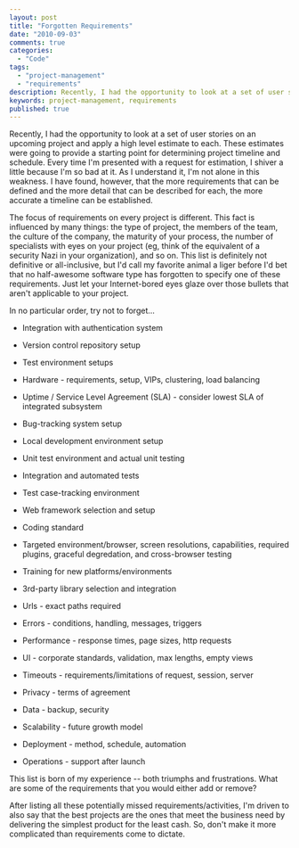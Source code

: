 ```yaml
---
layout: post
title: "Forgotten Requirements"
date: "2010-09-03"
comments: true
categories:
  - "Code"
tags:
  - "project-management"
  - "requirements"
description: Recently, I had the opportunity to look at a set of user stories on an upcoming project and apply a high level estimate to each.  These estimates were going
keywords: project-management, requirements
published: true
---
```


Recently, I had the opportunity to look at a set of user stories on an upcoming project and apply a high level estimate to each.  These estimates were going to provide a starting point for determining project timeline and schedule.  Every time I'm presented with a request for estimation, I shiver a little because I'm so bad at it.  As I understand it, I'm not alone in this weakness.  I have found, however, that the more requirements that can be defined and the more detail that can be described for each, the more accurate a timeline can be established.

<!--more-->

The focus of requirements on every project is different.  This fact is influenced by many things: the type of project, the members of the team, the culture of the company, the maturity of your process, the number of specialists with eyes on your project (eg, think of the equivalent of a security Nazi in your organization), and so on.  This list is definitely not definitive or all-inclusive, but I'd call my favorite animal a liger before I'd bet that no half-awesome software type has forgotten to specify one of these requirements.  Just let your Internet-bored eyes glaze over those bullets that aren't applicable to your project.

In no particular order, try not to forget...

* Integration with authentication system

* Version control repository setup

* Test environment setups

* Hardware - requirements, setup, VIPs, clustering, load balancing

* Uptime / Service Level Agreement (SLA) - consider lowest SLA of integrated subsystem

* Bug-tracking system setup

* Local development environment setup

* Unit test environment and actual unit testing

* Integration and automated tests

* Test case-tracking environment

* Web framework selection and setup

* Coding standard

* Targeted environment/browser, screen resolutions, capabilities, required plugins, graceful degredation, and cross-browser testing

* Training for new platforms/environments

* 3rd-party library selection and integration

* Urls - exact paths required

* Errors - conditions, handling, messages, triggers

* Performance - response times, page sizes, http requests

* UI - corporate standards, validation, max lengths, empty views

* Timeouts - requirements/limitations of request, session, server

* Privacy - terms of agreement

* Data - backup, security

* Scalability - future growth model

* Deployment - method, schedule, automation

* Operations - support after launch

This list is born of my experience -- both triumphs and frustrations.  What are some of the requirements that you would either add or remove?

After listing all these potentially missed requirements/activities, I'm driven to also say that the best projects are the ones that meet the business need by delivering the simplest product for the least cash.  So, don't make it more complicated than requirements come to dictate.

  
